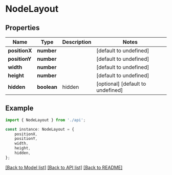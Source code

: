 # NodeLayout


## Properties

Name | Type | Description | Notes
------------ | ------------- | ------------- | -------------
**positionX** | **number** |  | [default to undefined]
**positionY** | **number** |  | [default to undefined]
**width** | **number** |  | [default to undefined]
**height** | **number** |  | [default to undefined]
**hidden** | **boolean** | hidden | [optional] [default to undefined]

## Example

```typescript
import { NodeLayout } from './api';

const instance: NodeLayout = {
    positionX,
    positionY,
    width,
    height,
    hidden,
};
```

[[Back to Model list]](../README.md#documentation-for-models) [[Back to API list]](../README.md#documentation-for-api-endpoints) [[Back to README]](../README.md)
